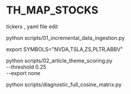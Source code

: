 # TH_MAP_STOCKS




tickers , yaml file edit 


python scripts/01_incremental_data_ingestion.py  


 export SYMBOLS="NVDA,TSLA,ZS,PLTR,ABBV"  



python scripts/02_article_theme_scoring.py \
  --threshold 0.25 \
  --export none


python scripts/diagnostic_full_cosine_matrix.py     




